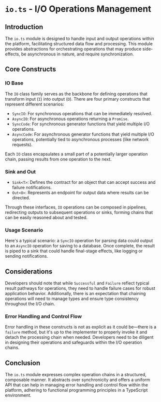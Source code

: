# `io.ts` - I/O Operations Management

## Introduction

The `io.ts` module is designed to handle input and output operations within the platform, facilitating structured data flow and processing. This module provides abstractions for orchestrating operations that may produce side-effects, be asynchronous in nature, and require synchronization.

## Core Constructs

### IO Base

The `IO` class family serves as the backbone for defining operations that transform input (`I`) into output (`O`). There are four primary constructs that represent different scenarios:

- `SyncIO`: For synchronous operations that can be immediately resolved.
- `AsyncIO`: For asynchronous operations returning a `Promise`.
- `SyncCode`: For synchronous generator functions that yield multiple I/O operations.
- `AsyncCode`: For asynchronous generator functions that yield multiple I/O operations, potentially tied to asynchronous processes (like network requests).

Each `IO` class encapsulates a small part of a potentially larger operation chain, passing results from one operation to the next.

### Sink and Out

- `Sink<T>`: Defines the contract for an object that can accept success and failure notifications.
- `Out<O>`: Represents an endpoint for output data where results can be directed.

Through these interfaces, `IO` operations can be composed in pipelines, redirecting outputs to subsequent operations or sinks, forming chains that can be easily reasoned about and tested.

### Usage Scenario

Here's a typical scenario: a `SyncIO` operation for parsing data could output to an `AsyncIO` operation for saving to a database. Once complete, the result is piped to a sink that could handle final-stage effects, like logging or sending notifications.

## Considerations

Developers should note that while `Successful` and `Failure` reflect typical result pathways for operations, they need to handle failure cases for robust application behavior. Additionally, there is an expectation that chaining operations will need to manage types and ensure type consistency throughout the I/O chain.

### Error Handling and Control Flow

Error handling in these constructs is not as explicit as it could be—there is a `failure` method, but it's up to the implementer to properly invoke it and detach the processing chain when needed. Developers need to be diligent in designing their operations and safeguards within the I/O operation chains.

## Conclusion

The `io.ts` module expresses complex operation chains in a structured, composable manner. It abstracts over synchronicity and offers a uniform API that can help in managing error handling and control flow within the platform, adhering to functional programming principles in a TypeScript environment.
